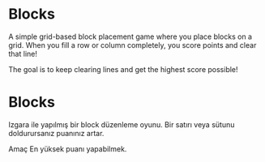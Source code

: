 # Blocks
A simple grid-based block placement game where you place blocks on a grid. When you fill a row or column completely, you score points and clear that line!

The goal is to keep clearing lines and get the highest score possible!

# Blocks
Izgara ile yapılmış bir block düzenleme oyunu. Bir satırı veya sütunu doldurursanız puanınız artar.

Amaç En yüksek puanı yapabilmek.

